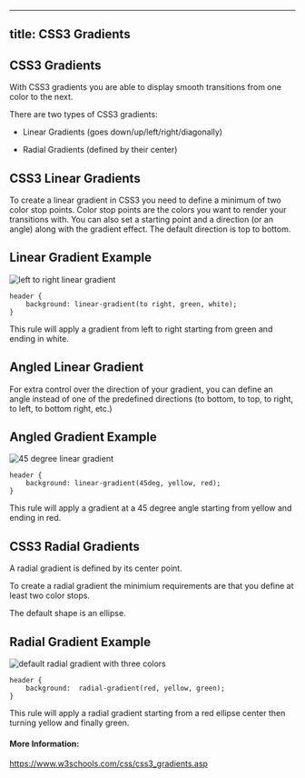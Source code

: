 
---
title: CSS3 Gradients
---
## CSS3 Gradients

With CSS3 gradients you are able to display smooth transitions from one color to the next.

There are two types of CSS3 gradients:

* Linear Gradients (goes down/up/left/right/diagonally)

* Radial Gradients (defined by their center)

## CSS3 Linear Gradients

To create a linear gradient in CSS3 you need to define a minimum of two color stop points. Color stop points are the colors you want to render your transitions with. You can also set a starting point and a direction (or an angle) along with the gradient effect. The default direction is top to bottom.

## Linear Gradient Example
![left to right linear gradient](https://www.dropbox.com/s/v80qhr4zd623wi2/linear_left_right.PNG?raw=1)
```
header {
    background: linear-gradient(to right, green, white);
}
```
This rule will apply a gradient from left to right starting from green and ending in white.

## Angled Linear Gradient

For extra control over the direction of your gradient, you can define an angle instead of one of the predefined directions (to bottom, to top, to right, to left, to bottom right, etc.)

## Angled Gradient Example
![45 degree linear gradient](https://www.dropbox.com/s/3zaopbqw07vvtil/angled_linear_gradient.PNG?raw=1)
```
header {
    background: linear-gradient(45deg, yellow, red);
}
```
This rule will apply a gradient at a 45 degree angle starting from yellow and ending in red.

## CSS3 Radial Gradients
A radial gradient is defined by its center point.

To create a radial gradient the minimium requirements are that you define at least two color stops.

The default shape is an ellipse.

## Radial Gradient Example 
![default radial gradient with three colors](https://www.dropbox.com/s/t22blpoh6i9730w/basic_radial.PNG?raw=1)
```
header {
    background:  radial-gradient(red, yellow, green);
}
```
This rule will apply a radial gradient starting from a red ellipse center then turning yellow and finally green.






#### More Information:
<!-- Please add any articles you think might be helpful to read before writing the article -->
https://www.w3schools.com/css/css3_gradients.asp



